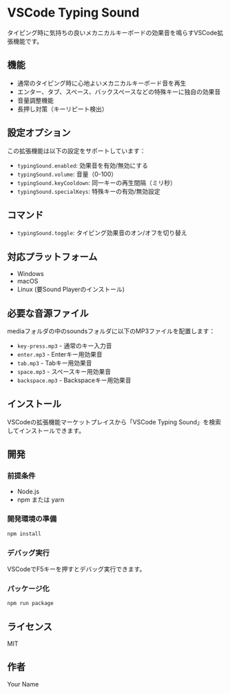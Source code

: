 # VSCode Typing Sound

タイピング時に気持ちの良いメカニカルキーボードの効果音を鳴らすVSCode拡張機能です。

## 機能

- 通常のタイピング時に心地よいメカニカルキーボード音を再生
- エンター、タブ、スペース、バックスペースなどの特殊キーに独自の効果音
- 音量調整機能
- 長押し対策（キーリピート検出）

## 設定オプション

この拡張機能は以下の設定をサポートしています：

* `typingSound.enabled`: 効果音を有効/無効にする
* `typingSound.volume`: 音量（0-100）
* `typingSound.keyCooldown`: 同一キーの再生間隔（ミリ秒）
* `typingSound.specialKeys`: 特殊キーの有効/無効設定

## コマンド

* `typingSound.toggle`: タイピング効果音のオン/オフを切り替え

## 対応プラットフォーム

- Windows
- macOS
- Linux (要Sound Playerのインストール)

## 必要な音源ファイル

mediaフォルダの中のsoundsフォルダに以下のMP3ファイルを配置します：

- `key-press.mp3` - 通常のキー入力音
- `enter.mp3` - Enterキー用効果音
- `tab.mp3` - Tabキー用効果音
- `space.mp3` - スペースキー用効果音
- `backspace.mp3` - Backspaceキー用効果音

## インストール

VSCodeの拡張機能マーケットプレイスから「VSCode Typing Sound」を検索してインストールできます。

## 開発

### 前提条件

- Node.js
- npm または yarn

### 開発環境の準備

```bash
npm install
```

### デバッグ実行

VSCodeでF5キーを押すとデバッグ実行できます。

### パッケージ化

```bash
npm run package
```

## ライセンス

MIT

## 作者

Your Name